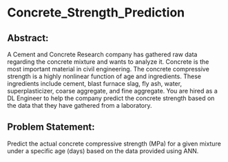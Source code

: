 # Concrete_Strength_Prediction

## Abstract:
A Cement and Concrete Research company has gathered raw data regarding the concrete mixture and wants to analyze it. Concrete is the most important material in civil engineering. The concrete compressive strength is a highly nonlinear function of age and ingredients. These ingredients include cement, blast furnace slag, fly ash, water, superplasticizer, coarse aggregate, and fine aggregate. You are hired as a DL Engineer to help the company predict the concrete strength based on the data that they have gathered from a laboratory.

## Problem Statement:
Predict the actual concrete compressive strength (MPa) for a given mixture under a specific age (days) based on the data provided using ANN.

